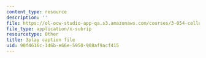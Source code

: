 ```yaml
---
content_type: resource
description: ''
file: https://ol-ocw-studio-app-qa.s3.amazonaws.com/courses/3-054-cellular-solids-structure-properties-and-applications-spring-2015/90f4616c146be66e5950908af9acf415_bDnia4HJRqk.srt
file_type: application/x-subrip
resourcetype: Other
title: 3play caption file
uid: 90f4616c-146b-e66e-5950-908af9acf415
---
```

